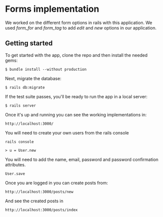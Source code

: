 # Forms implementation

We worked on the different form options in rails with this application. We used *form_for* and *form_tag* to add _edit_ and _new_ options in our application.

## Getting started

To get started with the app, clone the repo and then install the needed gems:

```
$ bundle install --without production
```

Next, migrate the database:

```
$ rails db:migrate
```

If the test suite passes, you'll be ready to run the app in a local server:

```
$ rails server
```

Once it's up and running you can see the working implementations in:

```
http://localhost:3000/
```

You will need to create your own users from the rails console

```
rails console 
```

```
> u = User.new

```
You will need to add the name, email, password and password confirmation attributes.

```
User.save
```

Once you are logged in you can create posts from:

```
http://localhost:3000/posts/new
```

And see the created posts in 

```
http://localhost:3000/posts/index
```
